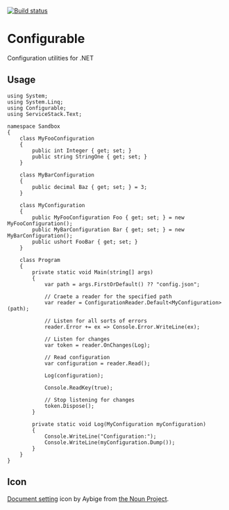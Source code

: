 [![Build status](https://ci.appveyor.com/api/projects/status/tny2ib6gfwcbe28f/branch/master?svg=true)](https://ci.appveyor.com/project/akamyshanov/configurable/branch/master)

# Configurable

Configuration utilities for .NET

## Usage

```
using System;
using System.Linq;
using Configurable;
using ServiceStack.Text;

namespace Sandbox
{
    class MyFooConfiguration
    {
        public int Integer { get; set; }
        public string StringOne { get; set; }
    }

    class MyBarConfiguration
    {
        public decimal Baz { get; set; } = 3;
    }

    class MyConfiguration
    {
        public MyFooConfiguration Foo { get; set; } = new MyFooConfiguration();
        public MyBarConfiguration Bar { get; set; } = new MyBarConfiguration();
        public ushort FooBar { get; set; }
    }

    class Program
    {
        private static void Main(string[] args)
        {
            var path = args.FirstOrDefault() ?? "config.json";

            // Craete a reader for the specified path
            var reader = ConfigurationReader.Default<MyConfiguration>(path);

            // Listen for all sorts of errors
            reader.Error += ex => Console.Error.WriteLine(ex);

            // Listen for changes
            var token = reader.OnChanges(Log);

            // Read configuration
            var configuration = reader.Read();

            Log(configuration);

            Console.ReadKey(true);

            // Stop listening for changes
            token.Dispose();
        }

        private static void Log(MyConfiguration myConfiguration)
        {
            Console.WriteLine("Configuration:");
            Console.WriteLine(myConfiguration.Dump());
        }
    }
}

```

## Icon

[Document setting](https://thenounproject.com/term/document-setting/615885/) icon by Aybige from [the Noun Project](http://thenounproject.com/).
